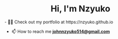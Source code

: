<h1 align="center">Hi, I'm Nzyuko</h1>
- 👨‍💻 Check out my portfolio at https://nzyuko.github.io

- 📫 How to reach me **johnnzyuko514@gmail.com**

